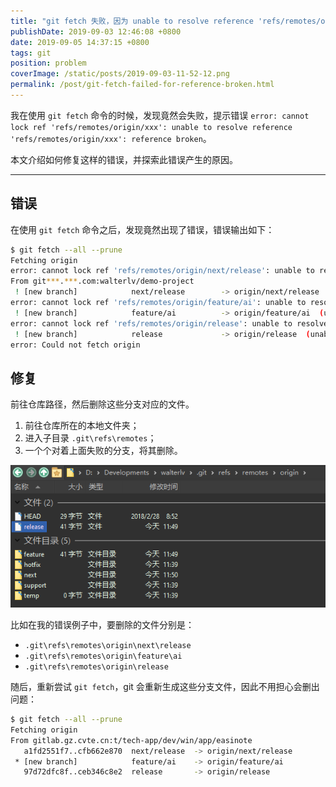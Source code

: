 ```yaml
---
title: "git fetch 失败，因为 unable to resolve reference 'refs/remotes/origin/xxx': reference broken"
publishDate: 2019-09-03 12:46:08 +0800
date: 2019-09-05 14:37:15 +0800
tags: git
position: problem
coverImage: /static/posts/2019-09-03-11-52-12.png
permalink: /post/git-fetch-failed-for-reference-broken.html
---
```


我在使用 `git fetch` 命令的时候，发现竟然会失败，提示错误 `error: cannot lock ref 'refs/remotes/origin/xxx': unable to resolve reference 'refs/remotes/origin/xxx': reference broken`。

本文介绍如何修复这样的错误，并探索此错误产生的原因。

---

<div id="toc"></div>

## 错误

在使用 `git fetch` 命令之后，发现竟然出现了错误，错误输出如下：

```bash
$ git fetch --all --prune
Fetching origin
error: cannot lock ref 'refs/remotes/origin/next/release': unable to resolve reference 'refs/remotes/origin/next/release': reference broken
From git***.***.com:walterlv/demo-project
 ! [new branch]            next/release        -> origin/next/release  (unable to update local ref)
error: cannot lock ref 'refs/remotes/origin/feature/ai': unable to resolve reference 'refs/remotes/origin/feature/ai': reference broken
 ! [new branch]            feature/ai          -> origin/feature/ai  (unable to update local ref)
error: cannot lock ref 'refs/remotes/origin/release': unable to resolve reference 'refs/remotes/origin/release': reference broken
 ! [new branch]            release             -> origin/release  (unable to update local ref)
error: Could not fetch origin
```

## 修复

前往仓库路径，然后删除这些分支对应的文件。

1. 前往仓库所在的本地文件夹；
1. 进入子目录 `.git\refs\remotes`；
1. 一个个对着上面失败的分支，将其删除。

![删除错误的分支](/static/posts/2019-09-03-11-52-12.png)

比如在我的错误例子中，要删除的文件分别是：

- `.git\refs\remotes\origin\next\release`
- `.git\refs\remotes\origin\feature\ai`
- `.git\refs\remotes\origin\release`

随后，重新尝试 `git fetch`，git 会重新生成这些分支文件，因此不用担心会删出问题：

```bash
$ git fetch --all --prune
Fetching origin
From gitlab.gz.cvte.cn:t/tech-app/dev/win/app/easinote
   a1fd2551f7..cfb662e870  next/release  -> origin/next/release
 * [new branch]            feature/ai    -> origin/feature/ai
   97d72dfc8f..ceb346c8e2  release       -> origin/release
```

<!-- ## 原因

---

**参考资料** -->



